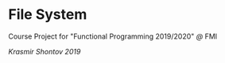# File System

Course Project for "Functional Programming 2019/2020" *@* FMI

*Krasmir Shontov 2019*
